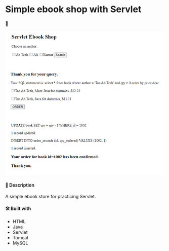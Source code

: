# Simple ebook shop with Servlet

#### 🧪
![Image](demo.png)

#### 📝 Description
A simple ebook store for practicing Servlet.

#### 🛠️ Built with
 * HTML
 * Java
 * Servlet
 * Tomcat
 * MySQL
